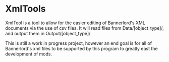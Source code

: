 # XmlTools

XmlTool is a tool to allow for the easier editing of Bannerlord's XML documents via the use of csv files. It will read files from Data/[object_type]/, and output them in Output/[object_type]/

This is still a work in progress project, however an end goal is for all of Bannerlord's xml files to be supported by this program to greatly east the development of mods.